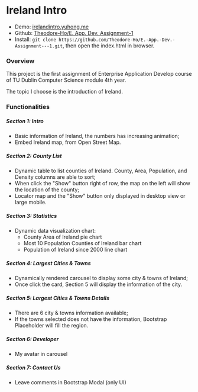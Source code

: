 # Ireland Intro

- Demo: [irelandintro.yuhong.me](https://irelandintro.yuhong.me/)
- Github: [Theodore-Ho/E. App. Dev. Assignment-1](https://github.com/Theodore-Ho/E.-App.-Dev.-Assignment---1)
- Install: ```git clone https://github.com/Theodore-Ho/E.-App.-Dev.-Assignment---1.git```, then open the index.html in browser.

### Overview

This project is the first assignment of Enterprise Application Develop course of TU Dublin Computer Science module 4th year.

The topic I choose is the introduction of Ireland.

### Functionalities

##### Section 1: Intro

- Basic information of Ireland, the numbers has increasing animation;
- Embed Ireland map, from Open Street Map.

##### Section 2: County List

- Dynamic table to list counties of Ireland. County, Area, Population, and Density columns are able to sort;
- When click the "Show" button right of row, the map on the left will show the location of the county;
- Locator map and the "Show" button only displayed in desktop view or large mobile.

##### Section 3: Statistics

- Dynamic data visualization chart:
  - County Area of Ireland pie chart
  - Most 10 Population Counties of Ireland bar chart
  - Population of Ireland since 2000 line chart

##### Section 4: Largest Cities & Towns

- Dynamically rendered carousel to display some city & towns of Ireland;
- Once click the card, Section 5 will display the information of the city.

##### Section 5: Largest Cities & Towns Details

- There are 6 city & towns information available;
- If the towns selected does not have the information, Bootstrap Placeholder will fill the region.

##### Section 6: Developer

- My avatar in carousel

##### Section 7: Contact Us

- Leave comments in Bootstrap Modal (only UI)